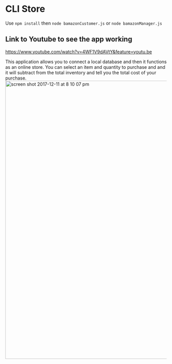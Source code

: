 # CLI Store
Use
`npm install`
then
`node bamazonCustomer.js` or `node bamazonManager.js`
## Link to Youtube to see the app working
https://www.youtube.com/watch?v=4WF1V9dAVtY&feature=youtu.be

This application allows you to connect a local database and then it functions as an online store. You can select an item and quantity to purchase and and it will subtract from the total inventory and tell you the total cost of your purchase.
<br>
<img width="867" alt="screen shot 2017-12-11 at 8 10 07 pm" src="https://user-images.githubusercontent.com/29961167/33863832-5bbab314-deaf-11e7-9b22-a795b5cb3c80.png">
